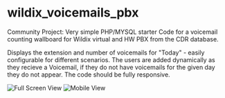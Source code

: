 # wildix_voicemails_pbx
Community Project:
Very simple PHP/MYSQL starter Code for a voicemail counting wallboard for Wildix virtual and HW PBX from the CDR database.

Displays the extension and number of voicemails for "Today" - easily configurable for different scenarios.
The users are added dynamically as they recieve a Voicemail, if they do not have voicemails 
for the given day they do not appear.
The code should be fully responsive.

![Full Screen View](https://github.com/michaelDXP/wildix_voicemails_pbx/upload/master/wide.png)
![Mobile View](https://github.com/michaelDXP/wildix_voicemails_pbx/upload/master/mobile.png)
